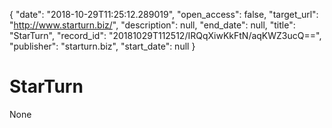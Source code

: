 {
  "date": "2018-10-29T11:25:12.289019", 
  "open_access": false, 
  "target_url": "http://www.starturn.biz/", 
  "description": null, 
  "end_date": null, 
  "title": "StarTurn", 
  "record_id": "20181029T112512/IRQqXiwKkFtN/aqKWZ3ucQ==", 
  "publisher": "starturn.biz", 
  "start_date": null
}

# StarTurn

None